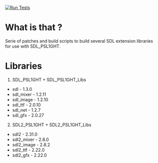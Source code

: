 [![Run Tests](https://github.com/humbertodias/SDL2_PSL1GHT_Libs/actions/workflows/test.yml/badge.svg)](https://github.com/humbertodias/SDL2_PSL1GHT_Libs/actions/workflows/test.yml)

What is that ?
====================
 
Serie of patches and build scripts to build several SDL extension libraries for use with SDL_PSL1GHT. 

Libraries
====================

1. SDL_PSL1GHT + SDL_PSL1GHT_Libs

* sdl - 1.3.0
* sdl_mixer - 1.2.11
* sdl_image - 1.2.10
* sdl_ttf - 2.0.10
* sdl_net - 1.2.7
* sdl_gfx - 2.0.27

2. SDL2_PSL1GHT + SDL2_PSL1GHT_Libs

* sdl2 - 2.31.0
* sdl2_mixer - 2.8.0
* sdl2_image - 2.8.2
* sdl2_ttf - 2.22.0
* sdl2_gfx - 2.22.0
